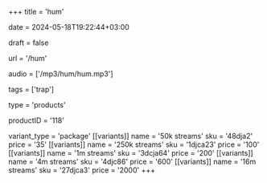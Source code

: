 +++
title = 'hum'

date = 2024-05-18T19:22:44+03:00

draft = false

url = '/hum'

audio = ['/mp3/hum/hum.mp3']

tags = ['trap']

type = 'products'

productID = '118'

variant_type = 'package'
[[variants]]
name = '50k streams'
sku = '48dja2'
price = '35'
[[variants]]
name = '250k streams'
sku = '1djca23'
price = '100'
[[variants]]
name = '1m streams'
sku = '3dcja64'
price = '200'
[[variants]]
name = '4m streams'
sku = '4djc86'
price = '600'
[[variants]]
name = '16m streams'
sku = '27djca3'
price = '2000'
+++
